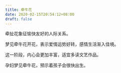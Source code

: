 ```yaml
---
title: 牵牛花
date: 2020-02-15T20:54:12+08:00
draft: false
---
```


牵扯花象征愉快友好的人际关系。

梦见牵牛花开花，表示爱情运势好转，感情生活渐入佳境。

这一阶段，内心会更加丰富，适宜多读文艺作品。

孕妇梦见牵牛花，预示着孩子会很快出生。

